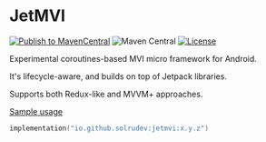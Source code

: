 # JetMVI
[![Publish to MavenCentral](https://github.com/solrudev/JetMVI/actions/workflows/publish.yml/badge.svg)](https://github.com/solrudev/JetMVI/actions/workflows/publish.yml)
![Maven Central](https://img.shields.io/maven-central/v/io.github.solrudev/jetmvi.svg)
[![License](https://img.shields.io/badge/License-Apache_2.0-blue.svg)](https://github.com/solrudev/JetMVI/blob/master/LICENSE)

Experimental coroutines-based MVI micro framework for Android.

It's lifecycle-aware, and builds on top of Jetpack libraries.

Supports both Redux-like and MVVM+ approaches.

[Sample usage](https://github.com/solrudev/OkkeiPatcher/tree/master/app/src/main/kotlin/ru/solrudev/okkeipatcher/ui/screen/home)

```kotlin
implementation("io.github.solrudev:jetmvi:x.y.z")
```